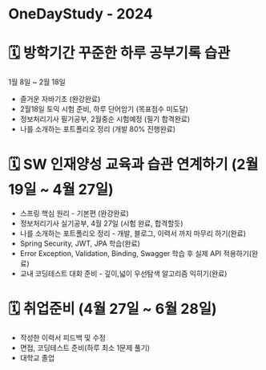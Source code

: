 # OneDayStudy - 2024

# 🗓️ 방학기간 꾸준한 하루 공부기록 습관
1월 8일 ~ 2월 18일
<ul>
  <li>즐거운 자바기초 (완강완료)</li>
  <li>2월18일 토익 시험 준비, 하루 단어암기 (목표점수 미도달)</li>
  <li>정보처리기사 필기공부, 2월중순 시험예정 (필기 합격완료)</li>
  <li>나를 소개하는 포트폴리오 정리 (개발 80% 진행완료)</li>
</ul>

# 🗓️ SW 인재양성 교육과 습관 연계하기 (2월 19일 ~ 4월 27일)
<ul>
  <li>스프링 핵심 원리 - 기본편 (완강완료)</li>
  <li>정보처리기사 실기공부, 4월 27일 (시험 완료, 합격할듯)</li>
  <li>나를 소개하는 포트폴리오 정리 - 개발, 블로그, 이력서 까지 마무리 하기(완료)</li>
  <li>Spring Security, JWT, JPA 학습(완료)</li>
  <li>Error Exception, Validation, Binding, Swagger 학습 후 실제 API 적용하기(완료)</li>
  <li>교내 코딩테스트 대회 준비 - 깊이,넓이 우선탐색 알고리즘 익히기(완료)</li>
</ul>  

# 🗓️ 취업준비 (4월 27일 ~ 6월 28일)
<ul>
  <li>작성한 이력서 피드백 및 수정</li>
  <li>면접, 코딩테스트 준비(하루 최소 1문제 풀기)</li>
  <li>대학교 졸업</li>
</ul>
